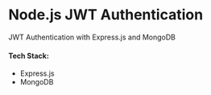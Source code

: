 # Node.js JWT Authentication
JWT Authentication with Express.js and MongoDB

#### Tech Stack:
- Express.js
- MongoDB
